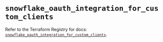 # `snowflake_oauth_integration_for_custom_clients`

Refer to the Terraform Registry for docs: [`snowflake_oauth_integration_for_custom_clients`](https://registry.terraform.io/providers/snowflake-labs/snowflake/1.0.4/docs/resources/oauth_integration_for_custom_clients).
